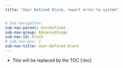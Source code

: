```yaml
---
title: "User Defined Alarm, report error to system"


# Sub navigation
sub-nav-parent: UserDefined
sub-nav-group: AdvancedUsage
sub-nav-id: Alarm
# sub-nav-pos: 2
sub-nav-title: User-Defined-Alarm
---
```


* This will be replaced by the TOC
{:toc}
